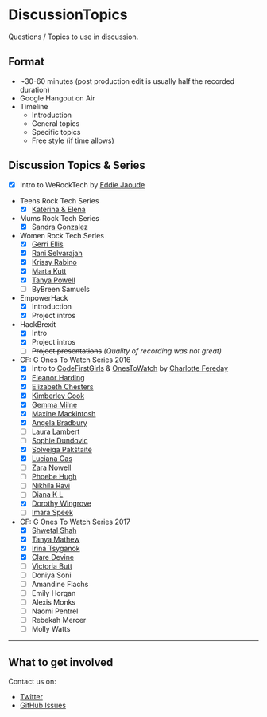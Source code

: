 # DiscussionTopics

Questions / Topics to use in discussion.

## Format

* ~30-60 minutes (post production edit is usually half the recorded duration)
* Google Hangout on Air
* Timeline
    * Introduction
    * General topics
    * Specific topics
    * Free style (if time allows)

## Discussion Topics & Series

* [x] Intro to WeRockTech by [Eddie Jaoude](http://twitter.com/eddiejaoude)

* Teens Rock Tech Series
    * [x] [Katerina & Elena](CustomTopics/TeensRockTech/KaterinaElena.md)

* Mums Rock Tech Series
    * [x] [Sandra Gonzalez](CustomTopics/MumsRockTech/SandraGonzalez.md)

* Women Rock Tech Series
    * [x] [Gerri Ellis](CustomTopics/WomenRockTech/GerriEllis.md)
    * [x] [Rani Selvarajah](CustomTopics/WomenRockTech/RaniSelvarajah.md)
    * [x] [Krissy Rabino](CustomTopics/WomenRockTech/KrissyRabino.md)
    * [x] [Marta Kutt](CustomTopics/WomenRockTech/MartaKutt.md)
    * [x] [Tanya Powell](CustomTopics/WomenRockTech/TanyaPowell.md)
    * [ ] ByBreen Samuels
    
* EmpowerHack
   * [x] Introduction 
   * [x] Project intros

* HackBrexit
   * [x] Intro
   * [x] Project intros
   * [ ] ~~Project presentations~~ *(Quality of recording was not great)*

* CF: G Ones To Watch Series 2016
    * [x] Intro to [CodeFirstGirls](http://www.codefirstgirls.org.uk) & [OnesToWatch](http://www.codefirstgirls.org.uk/ones-to-watch-2016.html) by [Charlotte Fereday](https://twitter.com/CharlotteBRF)
    * [x] [Eleanor Harding](CustomTopics/CFGOnesToWatch2016/EleanorHarding.md)
    * [x] [Elizabeth Chesters](CustomTopics/CFGOnesToWatch2016/ElizabethChesters.md)
    * [x] [Kimberley Cook](CustomTopics/CFGOnesToWatch2016/KimberleyCook.md)
    * [x] [Gemma Milne](CustomTopics/CFGOnesToWatch2016/GemmaMilne.md)
    * [x] [Maxine Mackintosh](CustomTopics/CFGOnesToWatch2016/MaxineMackintosh.md)
    * [x] [Angela Bradbury](CustomTopics/CFGOnesToWatch2016/AngelaBradbury.md)
    * [ ] [Laura Lambert](CustomTopics/CFGOnesToWatch2016/LauraLambert.md)
    * [ ] [Sophie Dundovic](CustomTopics/CFGOnesToWatch2016/SophieDundovic.md)
    * [x] [Solveiga Pakštaitė](CustomTopics/CFGOnesToWatch2016/SolveigaPakštaitė.md)
    * [x] [Luciana Cas](CustomTopics/CFGOnesToWatch2016/LucianaCas.md)
    * [ ] [Zara Nowell](CustomTopics/CFGOnesToWatch2016/ZaraNowell.md)
    * [ ] [Phoebe Hugh](CustomTopics/CFGOnesToWatch2016/PhoebeHugh.md)
    * [ ] [Nikhila Ravi](CustomTopics/CFGOnesToWatch2016/NikhilaRavi.md)
    * [ ] [Diana K L](CustomTopics/CFGOnesToWatch2016/DianaKL.md)
    * [x] [Dorothy Wingrove](CustomTopics/CFGOnesToWatch2016/DorothyWingrove.md)
    * [ ] [Imara Speek](CustomTopics/CFGOnesToWatch2016/ImaraSpeek.md)

* CF: G Ones To Watch Series 2017
    * [x] [Shwetal Shah](CustomTopics/CFGOnesToWatch2017/ShwetalShah.md)
    * [x] [Tanya Mathew](CustomTopics/CFGOnesToWatch2017/TanyaMathew.md)
    * [x] [Irina Tsyganok](CustomTopics/CFGOnesToWatch2017/IrinaTsyganok.md)
    * [x] [Clare Devine](CustomTopics/CFGOnesToWatch2017/ClareDevine.md)
    * [ ] [Victoria Butt](CustomTopics/CFGOnesToWatch2017/VictoriaButt.md)
    * [ ] Doniya Soni
    * [ ] Amandine Flachs
    * [ ] Emily Horgan
    * [ ] Alexis Monks
    * [ ] Naomi Pentrel
    * [ ] Rebekah Mercer
    * [ ] Molly Watts

---

## What to get involved

Contact us on:

* [Twitter](http://twitter.com/WeRockTech)
* [GitHub Issues](https://github.com/WeRockTech/DiscussionTopics/issues)
